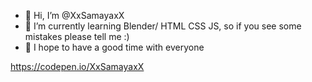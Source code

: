 - 👋 Hi, I’m @XxSamayaxX 
- 🌱 I’m currently learning Blender/ HTML CSS JS, so if you see some mistakes please tell me :)
- 💞️ I hope to have a good time with everyone

https://codepen.io/XxSamayaxX
